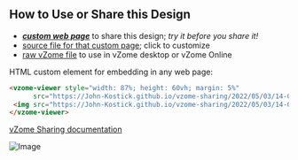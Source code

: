 
## How to Use or Share this Design

 - [***custom web page***][post] to share this design; *try it before you share it!*
 - [source file for that custom page][source]; click to customize
 - [raw vZome file][raw] to use in vZome desktop or vZome Online
 
 HTML custom element for embedding in any web page:
 ```html
<vzome-viewer style="width: 87%; height: 60vh; margin: 5%"
       src="https://John-Kostick.github.io/vzome-sharing/2022/05/03/14-09-05-Cube-Brown-#-3/Cube-Brown-#-3.vZome" >
  <img src="https://John-Kostick.github.io/vzome-sharing/2022/05/03/14-09-05-Cube-Brown-#-3/Cube-Brown-#-3.png" />
</vzome-viewer>
 ```

[vZome Sharing documentation](https://vzome.github.io/vzome/sharing.html#how-it-works)

![Image](<Cube-Brown-#-3.png>)


[post]: <https://John-Kostick.github.io/vzome-sharing/2022/05/03/Cube-Brown-#-3-14-09-05.html>
[source]: <https://github.com/John-Kostick/vzome-sharing/edit/main/_posts/2022-05-03-Cube-Brown-#-3-14-09-05.md>
[raw]: <https://raw.githubusercontent.com/John-Kostick/vzome-sharing/main/2022/05/03/14-09-05-Cube-Brown-#-3/Cube-Brown-#-3.vZome>
